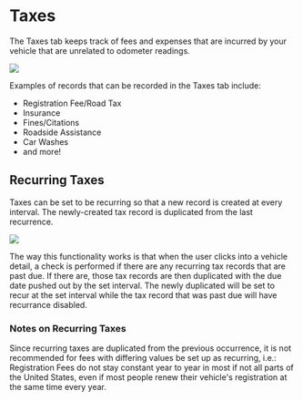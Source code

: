 # Taxes
The Taxes tab keeps track of fees and expenses that are incurred by your vehicle that are unrelated to odometer readings.

![](/Records/Taxes/a/image-1706496894832.png)

Examples of records that can be recorded in the Taxes tab include: 
- Registration Fee/Road Tax
- Insurance
- Fines/Citations
- Roadside Assistance
- Car Washes
- and more!

## Recurring Taxes
Taxes can be set to be recurring so that a new record is created at every interval. The newly-created tax record is duplicated from the last recurrence.

![](/Records/Taxes/a/image-1706496915044.png)

The way this functionality works is that when the user clicks into a vehicle detail, a check is performed if there are any recurring tax records that are past due. If there are, those tax records are then duplicated with the due date pushed out by the set interval. The newly duplicated will be set to recur at the set interval while the tax record that was past due will have recurrance disabled.

### Notes on Recurring Taxes
Since recurring taxes are duplicated from the previous occurrence, it is not recommended for fees with differing values be set up as recurring, i.e.: Registration Fees do not stay constant year to year in most if not all parts of the United States, even if most people renew their vehicle's registration at the same time every year.
